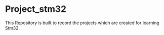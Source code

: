 # Project_stm32
This Repository is built to record the projects which are created for learning Stm32.
